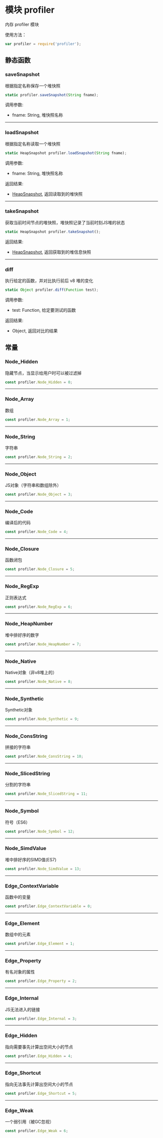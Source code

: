 # 模块 profiler
内存 profiler 模块

使用方法：
```JavaScript
var profiler = require('profiler');
```

## 静态函数
        
### saveSnapshot
根据指定名称保存一个堆快照
```JavaScript
static profiler.saveSnapshot(String fname);
```

调用参数:
* fname: String, 堆快照名称

--------------------------
### loadSnapshot
根据指定名称读取一个堆快照
```JavaScript
static HeapSnapshot profiler.loadSnapshot(String fname);
```

调用参数:
* fname: String, 堆快照名称

返回结果:
* [HeapSnapshot](../../object/ifs/HeapSnapshot.md), 返回读取到的堆快照

--------------------------
### takeSnapshot
获取当前时间节点的堆快照，堆快照记录了当前时刻JS堆的状态
```JavaScript
static HeapSnapshot profiler.takeSnapshot();
```

返回结果:
* [HeapSnapshot](../../object/ifs/HeapSnapshot.md), 返回获取到的堆信息快照

--------------------------
### diff
执行给定的函数，并对比执行前后 v8 堆的变化
```JavaScript
static Object profiler.diff(Function test);
```

调用参数:
* test: Function, 给定要测试的函数

返回结果:
* Object, 返回对比的结果

## 常量
        
### Node_Hidden
隐藏节点，当显示给用户时可以被过滤掉
```JavaScript
const profiler.Node_Hidden = 0;
```

--------------------------
### Node_Array
数组
```JavaScript
const profiler.Node_Array = 1;
```

--------------------------
### Node_String
字符串
```JavaScript
const profiler.Node_String = 2;
```

--------------------------
### Node_Object
JS对象（字符串和数组除外）
```JavaScript
const profiler.Node_Object = 3;
```

--------------------------
### Node_Code
编译后的代码
```JavaScript
const profiler.Node_Code = 4;
```

--------------------------
### Node_Closure
函数闭包
```JavaScript
const profiler.Node_Closure = 5;
```

--------------------------
### Node_RegExp
正则表达式
```JavaScript
const profiler.Node_RegExp = 6;
```

--------------------------
### Node_HeapNumber
堆中排好序的数字
```JavaScript
const profiler.Node_HeapNumber = 7;
```

--------------------------
### Node_Native
Native对象（非v8堆上的）
```JavaScript
const profiler.Node_Native = 8;
```

--------------------------
### Node_Synthetic
Synthetic对象
```JavaScript
const profiler.Node_Synthetic = 9;
```

--------------------------
### Node_ConsString
拼接的字符串
```JavaScript
const profiler.Node_ConsString = 10;
```

--------------------------
### Node_SlicedString
分割的字符串
```JavaScript
const profiler.Node_SlicedString = 11;
```

--------------------------
### Node_Symbol
符号（ES6）
```JavaScript
const profiler.Node_Symbol = 12;
```

--------------------------
### Node_SimdValue
堆中排好序的SIMD值(ES7)
```JavaScript
const profiler.Node_SimdValue = 13;
```

--------------------------
### Edge_ContextVariable
函数中的变量
```JavaScript
const profiler.Edge_ContextVariable = 0;
```

--------------------------
### Edge_Element
数组中的元素
```JavaScript
const profiler.Edge_Element = 1;
```

--------------------------
### Edge_Property
有名对象的属性
```JavaScript
const profiler.Edge_Property = 2;
```

--------------------------
### Edge_Internal
JS无法进入的链接
```JavaScript
const profiler.Edge_Internal = 3;
```

--------------------------
### Edge_Hidden
指向需要事先计算出空间大小的节点
```JavaScript
const profiler.Edge_Hidden = 4;
```

--------------------------
### Edge_Shortcut
指向无法事先计算出空间大小的节点
```JavaScript
const profiler.Edge_Shortcut = 5;
```

--------------------------
### Edge_Weak
一个弱引用（被GC忽视）
```JavaScript
const profiler.Edge_Weak = 6;
```

